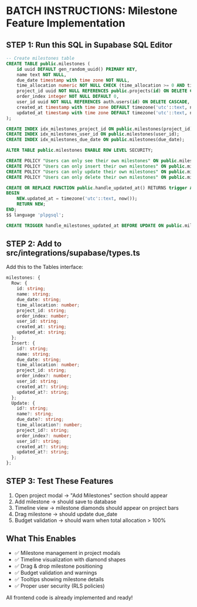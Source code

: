 # BATCH INSTRUCTIONS: Milestone Feature Implementation

## STEP 1: Run this SQL in Supabase SQL Editor

```sql
-- Create milestones table
CREATE TABLE public.milestones (
    id uuid DEFAULT gen_random_uuid() PRIMARY KEY,
    name text NOT NULL,
    due_date timestamp with time zone NOT NULL,
    time_allocation numeric NOT NULL CHECK (time_allocation >= 0 AND time_allocation <= 100),
    project_id uuid NOT NULL REFERENCES public.projects(id) ON DELETE CASCADE,
    order_index integer NOT NULL DEFAULT 0,
    user_id uuid NOT NULL REFERENCES auth.users(id) ON DELETE CASCADE,
    created_at timestamp with time zone DEFAULT timezone('utc'::text, now()) NOT NULL,
    updated_at timestamp with time zone DEFAULT timezone('utc'::text, now()) NOT NULL
);

CREATE INDEX idx_milestones_project_id ON public.milestones(project_id);
CREATE INDEX idx_milestones_user_id ON public.milestones(user_id);
CREATE INDEX idx_milestones_due_date ON public.milestones(due_date);

ALTER TABLE public.milestones ENABLE ROW LEVEL SECURITY;

CREATE POLICY "Users can only see their own milestones" ON public.milestones FOR SELECT USING (auth.uid() = user_id);
CREATE POLICY "Users can only insert their own milestones" ON public.milestones FOR INSERT WITH CHECK (auth.uid() = user_id);
CREATE POLICY "Users can only update their own milestones" ON public.milestones FOR UPDATE USING (auth.uid() = user_id);
CREATE POLICY "Users can only delete their own milestones" ON public.milestones FOR DELETE USING (auth.uid() = user_id);

CREATE OR REPLACE FUNCTION public.handle_updated_at() RETURNS trigger AS $$
BEGIN
    NEW.updated_at = timezone('utc'::text, now());
    RETURN NEW;
END;
$$ language 'plpgsql';

CREATE TRIGGER handle_milestones_updated_at BEFORE UPDATE ON public.milestones FOR EACH ROW EXECUTE PROCEDURE public.handle_updated_at();
```

## STEP 2: Add to src/integrations/supabase/types.ts

Add this to the Tables interface:

```typescript
milestones: {
  Row: {
    id: string;
    name: string;
    due_date: string;
    time_allocation: number;
    project_id: string;
    order_index: number;
    user_id: string;
    created_at: string;
    updated_at: string;
  };
  Insert: {
    id?: string;
    name: string;
    due_date: string;
    time_allocation: number;
    project_id: string;
    order_index?: number;
    user_id: string;
    created_at?: string;
    updated_at?: string;
  };
  Update: {
    id?: string;
    name?: string;
    due_date?: string;
    time_allocation?: number;
    project_id?: string;
    order_index?: number;
    user_id?: string;
    created_at?: string;
    updated_at?: string;
  };
};
```

## STEP 3: Test These Features

1. Open project modal → "Add Milestones" section should appear
2. Add milestone → should save to database
3. Timeline view → milestone diamonds should appear on project bars
4. Drag milestone → should update due_date
5. Budget validation → should warn when total allocation > 100%

## What This Enables

- ✅ Milestone management in project modals
- ✅ Timeline visualization with diamond shapes
- ✅ Drag & drop milestone positioning
- ✅ Budget validation and warnings
- ✅ Tooltips showing milestone details
- ✅ Proper user security (RLS policies)

All frontend code is already implemented and ready!
